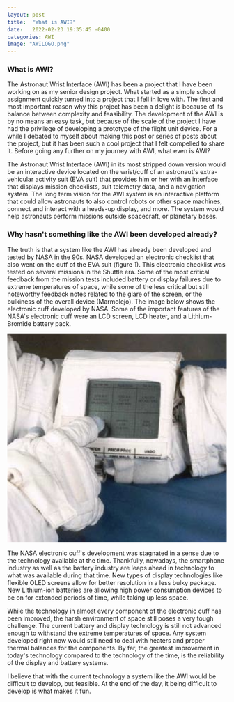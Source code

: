 ```yaml
---
layout: post
title:  "What is AWI?"
date:   2022-02-23 19:35:45 -0400
categories: AWI
image: "AWILOGO.png"
---
```



<h3> What is AWI? </h3>


The Astronaut Wrist Interface (AWI) has been a project that I have been working on as my senior design project. What started as a simple school assignment quickly turned into a project that I fell in love with. The first and most important reason why this project has been a delight is because of its balance between complexity and feasibility. The development of the AWI is by no means an easy task, but because of the scale of the project I have had the privilege of developing a prototype of the flight unit device. For a while I debated to myself about making this post or series of posts about the project, but it has been such a cool project that I felt compelled to share it. Before going any further on my journey with AWI, what even is AWI?

The Astronaut Wrist Interface (AWI) in its most stripped down version would be an interactive device located on the wrist/cuff of an astronaut's extra-vehicular activity suit (EVA suit) that provides him or her with an interface that displays mission checklists, suit telemetry data, and a navigation system. The long term vision for the AWI system is an interactive platform that could allow astronauts to also control robots or other space machines, connect and interact with a heads-up display, and more. The system would help astronauts perform missions outside spacecraft, or planetary bases. 


<h3> Why hasn't something like the AWI been developed already? </h3>


The truth is that a system like the AWI has already been developed and tested by NASA in the 90s. NASA developed an electronic checklist that also went on the cuff of the EVA suit (figure 1). This electronic checklist was tested on several missions in the Shuttle era. Some of the most critical feedback from the mission tests included battery or display failures due to extreme temperatures of space, while some of the less critical but still noteworthy feedback notes related to the glare of the screen, or the bulkiness of the overall device (Marmolejo). The image below shows the electronic cuff developed by NASA. Some of the important features of the NASA's electronic cuff were an LCD screen, LCD heater, and a Lithium-Bromide battery pack. 

![Figure 1](/postImages/AWI/electronicCuff.png)

The NASA electronic cuff's development was stagnated in a sense due to the technology available at the time. Thankfully, nowadays, the smartphone industry as well as the battery industry are leaps ahead in technology to what was available during that time. New types of display technologies like flexible OLED screens allow for better resolution in a less bulky package. New Lithium-ion batteries are allowing high power consumption devices to be on for extended periods of time, while taking up less space.

While the technology in almost every component of the electronic cuff has been improved, the harsh environment of space still poses a very tough challenge. The current battery and display technology is still not advanced enough to withstand the extreme temperatures of space. Any system developed right now would still need to deal with heaters and proper thermal balances for the components. By far, the greatest improvement in today's technology compared to the technology of the time, is the reliability of the display and battery systems.

I believe that with the current technology a system like the AWI would be difficult to develop, but feasible. At the end of the day, it being difficult to develop is what makes it fun. 
